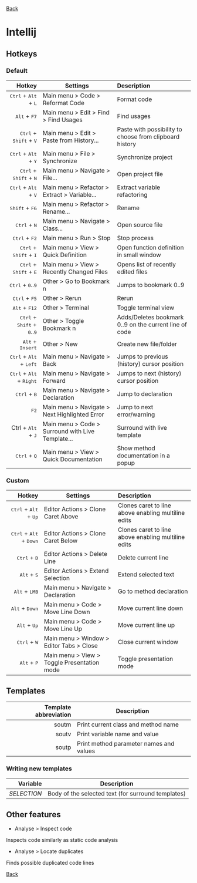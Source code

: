 [Back](../README.md)

# Intellij

## Hotkeys

### Default

Hotkey                                                          | Settings                                          | Description
---:                                                            | ---                                               | :---
<kbd>Ctrl</kbd> + <kbd>Alt</kbd> + <kbd>L</kbd>                 | Main menu > Code > Reformat Code                  | Format code
<kbd>Alt</kbd> + <kbd>F7</kbd>                                  | Main menu > Edit > Find > Find Usages             | Find usages
<kbd>Ctrl</kbd> + <kbd>Shift</kbd> + <kbd>V</kbd>               | Main menu > Edit > Paste from History...          | Paste with possibility to choose from clipboard history
<kbd>Ctrl</kbd> + <kbd>Alt</kbd> + <kbd>Y</kbd>                 | Main menu > File > Synchronize                    | Synchronize project
<kbd>Ctrl</kbd> + <kbd>Shift</kbd> + <kbd>N</kbd>               | Main menu > Navigate > File...                    | Open project file
<kbd>Ctrl</kbd> + <kbd>Alt</kbd> + <kbd>V</kbd>                 | Main menu > Refactor > Extract > Variable...      | Extract variable refactoring
<kbd>Shift</kbd> + <kbd>F6</kbd>                                | Main menu > Refactor > Rename...                  | Rename
<kbd>Ctrl</kbd> + <kbd>N</kbd>                                  | Main menu > Navigate > Class...                   | Open source file
<kbd>Ctrl</kbd> + <kbd>F2</kbd>                                 | Main menu > Run > Stop                            | Stop process
<kbd>Ctrl</kbd> + <kbd>Shift</kbd> + <kbd>I</kbd>               | Main menu > View > Quick Definition               | Open function definition in small window
<kbd>Ctrl</kbd> + <kbd>Shift</kbd> + <kbd>E</kbd>               | Main menu > View > Recently Changed Files         | Opens list of recently edited files
<kbd>Ctrl</kbd> + <kbd>0</kbd>..<kbd>9</kbd>                    | Other > Go to Bookmark n                          | Jumps to bookmark 0..9
<kbd>Ctrl</kbd> + <kbd>F5</kbd>                                 | Other > Rerun                                     | Rerun
<kbd>Alt</kbd> + <kbd>F12</kbd>                                 | Other > Terminal                                  | Toggle terminal view
<kbd>Ctrl</kbd> + <kbd>Shift</kbd> + <kbd>0</kbd>..<kbd>9</kbd> | Other > Toggle Bookmark n                         | Adds/Deletes bookmark 0..9 on the current line of code
<kbd>Alt</kbd> + <kbd>Insert</kbd>                              | Other > New                                       | Create new file/folder
<kbd>Ctrl</kbd> + <kbd>Alt</kbd> + <kbd>Left</kbd>              | Main menu > Navigate > Back                       | Jumps to previous (history) cursor position
<kbd>Ctrl</kbd> + <kbd>Alt</kbd> + <kbd>Right</kbd>             | Main menu > Navigate > Forward                    | Jumps to next (history) cursor position
<kbd>Ctrl</kbd> + <kbd>B</kbd>                                  | Main menu > Navigate > Declaration                | Jump to declaration
<kbd>F2</kbd>                                                   | Main menu > Navigate > Next Highlighted Error     | Jump to next error/warning
<kdb>Ctrl</kbd> + <kbd>Alt</kbd> + <kbd>J</kbd>                 | Main menu > Code > Surround with Live Template... | Surround with live template
<kbd>Ctrl</kbd> + <kbd>Q</kbd>                                  | Main menu > View > Quick Documentation            | Show method documentation in a popup

### Custom

Hotkey                                             | Settings                                    | Description
---:                                               | ---                                         | :---
<kbd>Ctrl</kbd> + <kbd>Alt</kbd> + <kbd>Up</kbd>   | Editor Actions > Clone Caret Above          | Clones caret to line above enabling multiline edits
<kbd>Ctrl</kbd> + <kbd>Alt</kbd> + <kbd>Down</kbd> | Editor Actions > Clone Caret Below          | Clones caret to line above enabling multiline edits
<kbd>Ctrl</kbd> + <kbd>D</kbd>                     | Editor Actions > Delete Line                | Delete current line
<kbd>Alt</kbd> + <kbd>S</kbd>                      | Editor Actions > Extend Selection           | Extend selected text
<kbd>Alt</kbd> + <kbd>LMB</kbd>                    | Main menu > Navigate > Declaration          | Go to method declaration
<kbd>Alt</kbd> + <kbd>Down</kbd>                   | Main menu > Code > Move Line Down           | Move current line down
<kbd>Alt</kbd> + <kbd>Up</kbd>                     | Main menu > Code > Move Line Up             | Move current line up
<kbd>Ctrl</kbd> + <kbd>W</kbd>                     | Main menu > Window > Editor Tabs > Close    | Close current window
<kbd>Alt</kbd> + <kbd>P</kbd>                      | Main menu > View > Toggle Presentation mode | Toggle presentation mode

## Templates

Template abbreviation | Description
---:                  | ---
soutm                 | Print current class and method name
soutv                 | Print variable name and value
soutp                 | Print method parameter names and values

### Writing new templates

Variable    | Description
---:        | ---
$SELECTION$ | Body of the selected text (for surround templates)

## Other features

- Analyse > Inspect code

Inspects code similarly as static code analysis

- Analyse > Locate duplicates

Finds possible duplicated code lines

[Back](../README.md)
